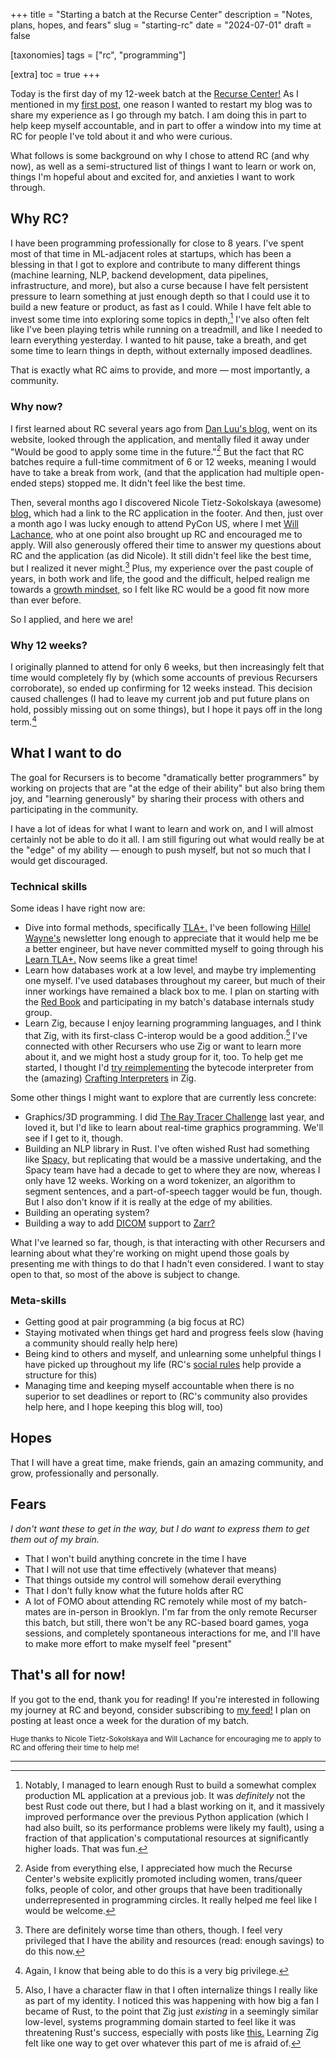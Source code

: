 +++
title = "Starting a batch at the Recurse Center"
description = "Notes, plans, hopes, and fears"
slug = "starting-rc"
date = "2024-07-01"
draft = false

[taxonomies]
tags = ["rc", "programming"]

[extra]
toc = true
+++

Today is the first day of my 12-week batch at the [Recurse Center!](https://recurse.com) As I mentioned in my 
[first post,](@/blog/hello_world.md) one reason I wanted to restart my blog was to share my experience as I 
go through my batch. I am doing this in part to help keep myself accountable, and in part to offer a window
into my time at RC for people I've told about it and who were curious.

What follows is some background on why I chose to attend RC (and why now), as well as a semi-structured list of 
things I want to learn or work on, things I'm hopeful about and excited for, and anxieties I want to work through. 

<!-- more -->

## Why RC?

I have been programming professionally for close to 8 years. I've spent most of that time in ML-adjacent roles at 
startups, which has been a blessing in that I got to explore and contribute to many different things (machine learning, 
NLP, backend development, data pipelines, infrastructure, and more), but also a curse because I have felt 
persistent pressure to learn something at just enough depth so that I could use it to build a new feature or product,
as fast as I could. While I have felt able to invest some time into exploring some topics in depth,[^1]
I've also often felt like I've been playing tetris while running on a treadmill, and like I needed
to learn everything yesterday. I wanted to hit pause, take a breath, and get some time to learn things in 
depth, without externally imposed deadlines.

That is exactly what RC aims to provide, and more — most importantly, a community.

### Why now?

I first learned about RC several years ago from [Dan Luu's blog,](https://danluu.com/learning-to-program/) 
went on its website, looked through the application, 
and mentally filed it away under "Would be good to apply some time in the future."[^2] But the fact that
RC batches require a full-time commitment of 6 or 12 weeks,
meaning I would have to take a break from work, (and that the application had multiple open-ended steps) stopped me. 
It didn't feel like the best time.

Then, several months ago I discovered Nicole Tietz-Sokolskaya (awesome) [blog,](https://ntietz.com) which had a link
to the RC application in the footer. And then, just over a month ago I was lucky enough to attend PyCon US, 
where I met [Will Lachance,](https://wrla.ch/) who at one point also brought up RC and encouraged me to apply. Will
also generously offered their time to answer my questions about RC and the application (as did Nicole).
It still didn't feel like the best time, but I realized it never might.[^3] Plus, my experience over the past couple
of years, in both work and life, the good and the difficult, helped realign me towards a 
[growth mindset,](https://www.psychologytoday.com/us/basics/growth-mindset) so I felt like RC would be a good 
fit now more than ever before.

So I applied, and here we are!

### Why 12 weeks?

I originally planned to attend for only 6 weeks, but then increasingly felt that time would completely fly by
(which some accounts of previous Recursers corroborate), so ended up confirming for 12 weeks instead. This decision
caused challenges (I had to leave my current job and put future plans on hold, possibly missing out on some things), 
but I hope it pays off in the long term.[^4]

## What I want to do

The goal for Recursers is to become "dramatically better programmers" by working on projects that are "at the 
edge of their ability" but also bring them joy, 
and "learning generously" by sharing their process with others and participating in the community.

I have a lot of ideas for what I want to learn and work on, and I will almost certainly not be able to do it all.
I am still figuring out what would really be at the "edge" of my ability — enough to push myself, but not so much
that I would get discouraged.

### Technical skills

Some ideas I have right now are:

- Dive into formal methods, specifically [TLA+.](https://en.wikipedia.org/wiki/TLA%2B)
I've been following [Hillel Wayne's](https://www.hillelwayne.com/) newsletter long enough to appreciate that
it would help me be a better engineer, but have never committed myself to going through his 
[Learn TLA+.](https://learntla.com/) Now seems like a great time!
- Learn how databases work at a low level, and maybe try implementing one myself. I've used databases throughout my
career, but much of their inner workings have remained a black box to me.
I plan on starting with the [Red Book](http://www.redbook.io/) and participating in my batch's database internals
study group.
- Learn Zig, because I enjoy learning programming languages, and I think that Zig, with its
first-class C-interop would be a good addition.[^5] I've connected with other Recursers who use Zig or want to learn
more about it, and we might host a study group for it, too. To help get me started, 
I thought I'd [try reimplementing](https://github.com/anna-hope/ziglox) 
the bytecode interpreter from the (amazing) [Crafting Interpreters](https://craftinginterpreters.com/) in Zig.

Some other things I might want to explore that are currently less concrete:

- Graphics/3D programming. I did [The Ray Tracer Challenge](http://raytracerchallenge.com/) last year, and loved it,
but I'd like to learn about real-time graphics programming. We'll see if I get to it, though.
- Building an NLP library in Rust. I've often wished Rust had something like [Spacy,](https://spacy.io/)
but replicating that would be a massive undertaking, and the Spacy team have had a decade to get to where they are now, 
whereas I only have 12 weeks. Working on a word tokenizer, 
an algorithm to segment sentences, and a part-of-speech tagger would be fun, though. But I also don't know if
it is really at the edge of my abilities.
- Building an operating system?
- Building a way to add [DICOM](https://en.wikipedia.org/wiki/DICOM) support to [Zarr?](https://zarr.dev/)

What I've learned so far, though, is that interacting with other Recursers and learning about what they're working
on might upend those goals by presenting me with things to do that I hadn't even considered. I want
to stay open to that, so most of the above is subject to change.

### Meta-skills

- Getting good at pair programming (a big focus at RC)
- Staying motivated when things get hard and progress feels slow (having a community should really help here)
- Being kind to others and myself, and unlearning some unhelpful things I have picked up throughout my life (RC's
[social rules](https://www.recurse.com/manual#sub-sec-social-rules) help provide a structure for this)
- Managing time and keeping myself accountable when there is no superior to set deadlines or report to 
(RC's community also provides help here, and I hope keeping this blog will, too)

## Hopes

That I will have a great time, make friends, gain an amazing community, and grow, professionally and personally.

## Fears 

*I don't want these to get in the way, but I do want to express them to get them out of my brain.*

- That I won't build anything concrete in the time I have
- That I will not use that time effectively (whatever that means)
- That things outside my control will somehow derail everything
- That I don't fully know what the future holds after RC
- A lot of FOMO about attending RC remotely while most of my batch-mates are in-person in Brooklyn. I'm far from the 
only remote Recurser this batch, but still, there won't be any RC-based board games, yoga sessions, and completely 
spontaneous interactions for me, and I'll have to make more effort to make myself feel "present"

## That's all for now!

If you got to the end, thank you for reading! 
If you're interested in following my journey at RC and beyond, consider subscribing to [my feed!](/atom.xml)
I plan on posting at least once a week for the duration of my batch.

<small>Huge thanks to Nicole Tietz-Sokolskaya and Will Lachance for encouraging me to apply to RC and offering their
time to help me!</small>

<hr>

[^1]: Notably, I managed to learn enough Rust to build a somewhat complex production ML application at a previous
job. It was *definitely* not the best Rust code out there, but I had a blast working on it, and it massively improved 
performance over the previous Python application
(which I had also built, so its performance problems were likely my fault), using a fraction of that application's
computational resources at significantly higher loads. That was fun. 

[^2]: Aside from everything else, I appreciated how much the Recurse Center's website explicitly
promoted including women, trans/queer folks, people of color, and other groups that have been traditionally 
underrepresented in programming circles. It really helped me feel like I would be welcome.

[^3]: There are definitely worse time than others, though. I feel very privileged that I have the ability
and resources (read: enough savings) to do this now.

[^4]: Again, I know that being able to do this is a very big privilege.

[^5]: Also, I have a character flaw in that I often internalize things I really like as part of my identity.
I noticed this was happening with how big a fan I became of Rust, to the point that Zig just *existing* in 
a seemingly similar low-level, systems programming domain started to feel like it was threatening Rust's success,
especially with posts like [this.](https://zackoverflow.dev/writing/unsafe-rust-vs-zig/) Learning Zig felt
like one way to get over whatever this part of me is afraid of.










